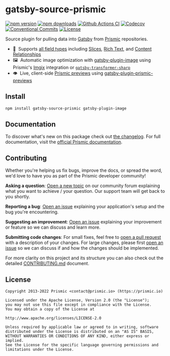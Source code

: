 # gatsby-source-prismic

[![npm version][npm-version-src]][npm-version-href]
[![npm downloads][npm-downloads-src]][npm-downloads-href]
[![Github Actions CI][github-actions-ci-src]][github-actions-ci-href]
[![Codecov][codecov-src]][codecov-href]
[![Conventional Commits][conventional-commits-src]][conventional-commits-href]
[![License][license-src]][license-href]

Source plugin for pulling data into [Gatsby][gatsby] from [Prismic][prismic] repositories.

- 🍱 &nbsp;Supports [all field types][prismic-fields] including [Slices][prismic-slices], [Rich Text][prismic-rich-text], and [Content Relationships][prismic-link]
- 🖼 &nbsp;Automatic image optimization with [gatsby-plugin-image][gatsby-plugin-image] using Prismic's [Imgix] integration or [`gatsby-transformer-sharp`][gatsby-transformer-sharp]
- 👁 &nbsp;Live, client-side [Prismic previews][prismic-previews] using [gatsby-plugin-prismic-previews][gatsby-plugin-prismic-previews]

## Install

```bash
npm install gatsby-source-prismic gatsby-plugin-image
```

## Documentation

To discover what's new on this package check out [the changelog][changelog]. For full documentation, visit the [official Prismic documentation](../../docs).

## Contributing

Whether you're helping us fix bugs, improve the docs, or spread the word, we'd love to have you as part of the Prismic developer community!

**Asking a question**: [Open a new topic][forum-question] on our community forum explaining what you want to achieve / your question. Our support team will get back to you shortly.

**Reporting a bug**: [Open an issue][repo-bug-report] explaining your application's setup and the bug you're encountering.

**Suggesting an improvement**: [Open an issue][repo-feature-request] explaining your improvement or feature so we can discuss and learn more.

**Submitting code changes**: For small fixes, feel free to [open a pull request][repo-pull-requests] with a description of your changes. For large changes, please first [open an issue][repo-feature-request] so we can discuss if and how the changes should be implemented.

For more clarity on this project and its structure you can also check out the detailed [CONTRIBUTING.md][contributing] document.

## License

```
Copyright 2013-2022 Prismic <contact@prismic.io> (https://prismic.io)

Licensed under the Apache License, Version 2.0 (the "License");
you may not use this file except in compliance with the License.
You may obtain a copy of the License at

http://www.apache.org/licenses/LICENSE-2.0

Unless required by applicable law or agreed to in writing, software
distributed under the License is distributed on an "AS IS" BASIS,
WITHOUT WARRANTIES OR CONDITIONS OF ANY KIND, either express or implied.
See the License for the specific language governing permissions and
limitations under the License.
```

<!-- Links -->

[prismic]: https://prismic.io
[gatsby]: https://www.gatsbyjs.com/
[prismic-slices]: https://prismic.io/docs/slices
[gatsby-plugin-image]: https://www.gatsbyjs.com/plugins/gatsby-plugin-image/
[gatsby-plugin-prismic-previews]: https://github.com/prismicio-community/prismic-gatsby-early-access/tree/main/packages/gatsby-plugin-prismic-previews
[gatsby-transformer-sharp]: https://www.gatsbyjs.com/plugins/gatsby-transformer-sharp/
[imgix]: https://imgix.com/
[prismic-previews]: https://prismic.io/docs/preview
[prismic-fields]: https://prismic.io/docs/fields
[prismic-rich-text]: https://prismic.io/docs/fields/rich-text
[prismic-link]: https://prismic.io/docs/fields/link

<!-- TODO: Replace link with a more useful one if available -->

[prismic-docs]: https://prismic.io/docs
[changelog]: https://github.com/prismicio-community/prismic-gatsby-early-access/blob/main/packages/gatsby-source-prismic/CHANGELOG.md
[contributing]: https://github.com/prismicio-community/prismic-gatsby-early-access/blob/main/CONTRIBUTING.md

<!-- TODO: Replace link with a more useful one if available -->

[forum-question]: https://community.prismic.io
[repo-bug-report]: https://github.com/prismicio-community/prismic-gatsby-early-access/issues/new?assignees=&labels=bug&template=bug_report.md&title=
[repo-feature-request]: https://github.com/prismicio-community/prismic-gatsby-early-access/issues/new?assignees=&labels=enhancement&template=feature_request.md&title=
[repo-pull-requests]: https://github.com/prismicio-community/prismic-gatsby-early-access/pulls

<!-- Badges -->

[npm-version-src]: https://img.shields.io/npm/v/gatsby-source-prismic/latest.svg
[npm-version-href]: https://npmjs.com/package/gatsby-source-prismic
[npm-downloads-src]: https://img.shields.io/npm/dm/gatsby-source-prismic.svg
[npm-downloads-href]: https://npmjs.com/package/gatsby-source-prismic
[github-actions-ci-src]: https://github.com/prismicio-community/prismic-gatsby-early-access/workflows/ci/badge.svg
[github-actions-ci-href]: https://github.com/prismicio-community/prismic-gatsby-early-access/actions?query=workflow%3Aci
[codecov-src]: https://img.shields.io/codecov/c/github/prismicio-community/prismic-gatsby-early-access.svg
[codecov-href]: https://codecov.io/gh/prismicio-community/prismic-gatsby-early-access
[conventional-commits-src]: https://img.shields.io/badge/Conventional%20Commits-1.0.0-yellow.svg
[conventional-commits-href]: https://conventionalcommits.org
[license-src]: https://img.shields.io/npm/l/gatsby-source-prismic.svg
[license-href]: https://npmjs.com/package/gatsby-source-prismic
